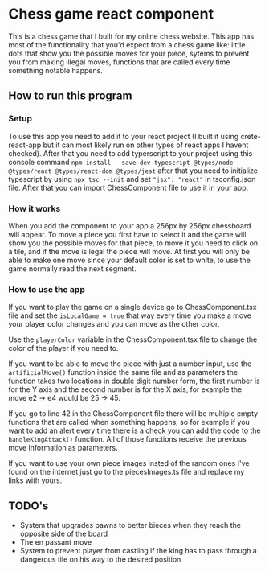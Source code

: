 # Chess game react component
This is a chess game that I built for my online chess website. This app has most of the functionality that you'd expect from a chess game like: little dots that show you the possible moves for your piece, sytems to prevent you from making illegal moves, functions that are called every time something notable happens.

## How to run this program
### Setup
To use this app you need to add it to your react project (I built it using crete-react-app but it can most likely run on other types of react apps I havent checked). After that you need to add typerscript to your project using this console command `npm install --save-dev typescript @types/node @types/react @types/react-dom @types/jest` after that you need to initialize typescript by using `npx tsc --init` and set `"jsx": "react"` in tsconfig.json file. After that you can import ChessComponent file to use it in your app.
### How it works
When you add the component to your app a 256px by 256px chessboard will appear. To move a piece you first have to select it and the game will show you the possible moves for that piece, to move it you need to click on a tile, and if the move is legal the piece will move. At first you will only be able to make one move since your default color is set to white, to use the game normally read the next segment.
### How to use the app
If you want to play the game on a single device go to ChessComponent.tsx file and set the `isLocalGame = true` that way every time you make a move your player color changes and you can move as the other color.

 Use the `playerColor` variable in the ChessComponent.tsx file to change the color of the player if you need to.
 
 If you want to be able to move the piece with just a number input, use the `artificialMove()` function inside the same file and as parameters the function takes two locations in double digit number form, the first number is for the Y axis and the second number is for the X axis, for example the move e2 -> e4 would be 25 -> 45.
 
 If you go to line 42 in the ChessComponent file there will be multiple empty functions that are called when something happens, so for example if you want to add an alert every time there is a check you can add the code to the `handleKingAttack()` function. All of those functions receive the previous move information as parameters.
 
 If you want to use your own piece images insted of the random ones I've found on the internet just go to the piecesImages.ts file and replace my links with yours.
## TODO's
- System that upgrades pawns to better bieces when they reach the opposite side of the board
- The en passant move
- System to prevent player from castling if the king has to pass through a dangerous tile on his way to the desired position
